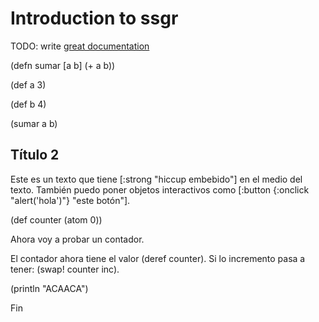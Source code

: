 # Introduction to ssgr

TODO: write [great documentation](http://jacobian.org/writing/what-to-write/)

(defn sumar [a b]
    (+ a b))

(def a 3)

(def b 4)

(sumar a b)

## Título 2

Este es un texto que tiene [:strong "hiccup embebido"] en el medio del texto.
También puedo poner objetos interactivos como [:button {:onclick "alert('hola')"} "este botón"].

(def counter (atom 0))

Ahora voy a probar un contador.

El contador ahora tiene el valor (deref counter). Si lo incremento pasa a tener: (swap! counter inc).

(println "ACAACA")

Fin